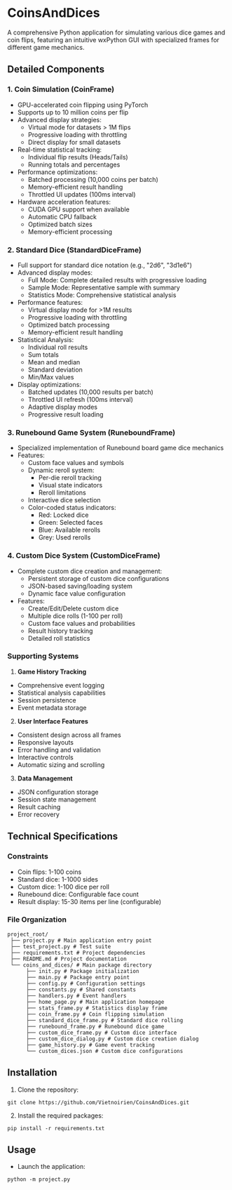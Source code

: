 # CoinsAndDices

A comprehensive Python application for simulating various dice games and coin flips, featuring an intuitive wxPython GUI with specialized frames for different game mechanics.

## Detailed Components

### 1. Coin Simulation (CoinFrame)
- GPU-accelerated coin flipping using PyTorch
- Supports up to 10 million coins per flip
- Advanced display strategies:
  - Virtual mode for datasets > 1M flips
  - Progressive loading with throttling
  - Direct display for small datasets
- Real-time statistical tracking:
  - Individual flip results (Heads/Tails)
  - Running totals and percentages
- Performance optimizations:
  - Batched processing (10,000 coins per batch)
  - Memory-efficient result handling
  - Throttled UI updates (100ms interval)
- Hardware acceleration features:
  - CUDA GPU support when available
  - Automatic CPU fallback
  - Optimized batch sizes
  - Memory-efficient processing

### 2. Standard Dice (StandardDiceFrame)
- Full support for standard dice notation (e.g., "2d6", "3d1e6")
- Advanced display modes:
  - Full Mode: Complete detailed results with progressive loading
  - Sample Mode: Representative sample with summary
  - Statistics Mode: Comprehensive statistical analysis
- Performance features:
  - Virtual display mode for >1M results
  - Progressive loading with throttling
  - Optimized batch processing
  - Memory-efficient result handling
- Statistical Analysis:
  - Individual roll results
  - Sum totals
  - Mean and median
  - Standard deviation
  - Min/Max values
- Display optimizations:
  - Batched updates (10,000 results per batch)
  - Throttled UI refresh (100ms interval)
  - Adaptive display modes
  - Progressive result loading

### 3. Runebound Game System (RuneboundFrame)
- Specialized implementation of Runebound board game dice mechanics
- Features:
  - Custom face values and symbols
  - Dynamic reroll system:
    - Per-die reroll tracking
    - Visual state indicators
    - Reroll limitations
  - Interactive dice selection
  - Color-coded status indicators:
    - Red: Locked dice
    - Green: Selected faces
    - Blue: Available rerolls
    - Grey: Used rerolls

### 4. Custom Dice System (CustomDiceFrame)
- Complete custom dice creation and management:
  - Persistent storage of custom dice configurations
  - JSON-based saving/loading system
  - Dynamic face value configuration
- Features:
  - Create/Edit/Delete custom dice
  - Multiple dice rolls (1-100 per roll)
  - Custom face values and probabilities
  - Result history tracking
  - Detailed roll statistics

### Supporting Systems

1. **Game History Tracking**
- Comprehensive event logging
- Statistical analysis capabilities
- Session persistence
- Event metadata storage

2. **User Interface Features**
- Consistent design across all frames
- Responsive layouts
- Error handling and validation
- Interactive controls
- Automatic sizing and scrolling

3. **Data Management**
- JSON configuration storage
- Session state management
- Result caching
- Error recovery

## Technical Specifications

### Constraints
- Coin flips: 1-100 coins
- Standard dice: 1-1000 sides
- Custom dice: 1-100 dice per roll
- Runebound dice: Configurable face count
- Result display: 15-30 items per line (configurable)

### File Organization
```
project_root/
 ├── project.py # Main application entry point
 ├── test_project.py # Test suite 
 ├── requirements.txt # Project dependencies 
 ├── README.md # Project documentation 
 └── coins_and_dices/ # Main package directory 
      ├── init.py # Package initialization 
      ├── main.py # Package entry point 
      ├── config.py # Configuration settings 
      ├── constants.py # Shared constants 
      ├── handlers.py # Event handlers 
      ├── home_page.py # Main application homepage 
      ├── stats_frame.py # Statistics display frame 
      ├── coin_frame.py # Coin flipping simulation 
      ├── standard_dice_frame.py # Standard dice rolling 
      ├── runebound_frame.py # Runebound dice game 
      ├── custom_dice_frame.py # Custom dice interface 
      ├── custom_dice_dialog.py # Custom dice creation dialog 
      ├── game_history.py # Game event tracking 
      └── custom_dices.json # Custom dice configurations
```

## Installation
1. Clone the repository:
```
git clone https://github.com/Vietnoirien/CoinsAndDices.git
```
2. Install the required packages:
```
pip install -r requirements.txt
```

## Usage
- Launch the application:
```
python -m project.py
```

